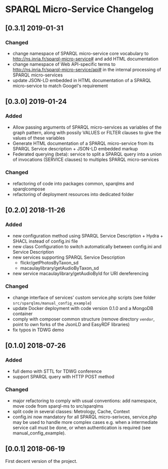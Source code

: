 # SPARQL Micro-Service Changelog


## [0.3.1] 2019-01-31

### Changed
- change namespace of SPARQL micro-service core vocabulary to http://ns.inria.fr/sparql-micro-service# and add HTML documentation  
- change namespace of Web API-specific terms to http://ns.inria.fr/sparql-micro-service/api# in the internal processing of SPARQL micro-services
- update JSON-LD embedded in HTML documentation of a SPARQL micro-service to match Googel's requirement

## [0.3.0] 2019-01-24

### Added
- Allow passing arguments of SPARQL micro-services as variables of the graph pattern, along with possily VALUES or FILTER clauses to give the values of these variables
- Generate HTML documentation of a SPARQL micro-service from its SPARQL Service description + JSON-LD embedded markup
- Federated querying (beta): service to split a SPARQL query into a union of invocations (SERVICE clauses) to multiples SPARQL micro-services

### Changed
- refactoring of code into packages common, sparqlms and sparqlcompose
- refactoring of deployment resources into dedicated folder


## [0.2.0] 2018-11-26

### Added
- new configuration method using SPARQL Service Description + Hydra + SHACL instead of config.ini file
- new class Configuration to switch automatically between config.ini and Service Description
- new services supporting SPARQL Service Description 
    - flickr/getPhotosByTaxon_sd
    - macaulaylibrary/getAudioByTaxon_sd
- new service macaulaylibrary/getAudioById for URI dereferencing

### Changed
- change interface of services' custom service.php scripts (see folder ```src/sparqlms/manual_config_example```)
- update Docker deployment with code version 0.1.0 and a MongoDB container
- comply with composer common structure (remove directory ```vendor```, point to own forks of the JsonLD and EasyRDF libraries)
- fix typos in TDWG demo


## [0.1.0] 2018-07-26

### Added
- full demo with STTL for TDWG conference
- support SPARQL query with HTTP POST method

### Changed
- major refactoring to comply with usual conventions: add namespace, move code from sparql-ms to src/sparqlms
- split code in several classes: Metrology, Cache, Context
- config.ini now mandatory for all SPARQL micro-serivces, service.php may be used to handle more complex cases e.g. when a intermediate service call must be done, or when authentication is required (see manual_config_example).


## [0.0.1] 2018-06-19

First decent version of the project.
